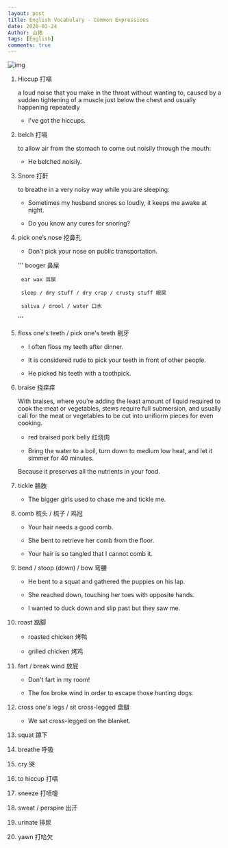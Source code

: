 ```yaml
---
layout: post
title: English Vocabulary - Common Expressions
date: 2020-02-24
Author: 山猪
tags: [English]
comments: true
---
```

![img](https://scx1.b-cdn.net/csz/news/800/2017/studyreadsbe.jpg)

<!-- more -->

1. Hiccup 打嗝

    a loud noise that you make in the throat without wanting to, caused by a sudden tightening of a muscle just below the chest and usually happening repeatedly

    - I've got the hiccups.

2. belch 打嗝

    to allow air from the stomach to come out noisily through the mouth:

    - He belched noisily.

3. Snore 打鼾

    to breathe in a very noisy way while you are sleeping:

    - Sometimes my husband snores so loudly, it keeps me awake at night.

    - Do you know any cures for snoring?

4. pick one’s nose 挖鼻孔

    - Don’t pick your nose on public transportation.

    '''
        booger 鼻屎

        ear wax 耳屎

        sleep / dry stuff / dry crap / crusty stuff 眼屎

        saliva / drool / water 口水
    '''

5. floss one's teeth / pick one's teeth 剔牙

    - I often floss my teeth after dinner.

    - It is considered rude to pick your teeth in front of other people.

    - He picked his teeth with a toothpick.

6. braise 挠痒痒

    With braises, where you're adding the least amount of liquid required to cook the meat or vegetables, stews require full submersion, and usually call for the meat or vegetables to be cut into unifiorm pieces for even cooking.

    - red braised pork belly 红烧肉

    - Bring the water to a boil, turn down to medium low heat, and let it simmer for 40 minutes.

    Because it preserves all the nutrients in your food.

7. tickle 胳肢

    - The bigger girls used to chase me and tickle me.

8. comb 梳头 / 梳子 / 鸡冠

    - Your hair needs a good comb.

    - She bent to retrieve her comb from the floor.

    - Your hair is so tangled that I cannot comb it.

9. bend / stoop (down) / bow 弯腰

    - He bent to a squat and gathered the puppies on his lap.

    - She reached down, touching her toes with opposite hands.

    - I wanted to duck down and slip past but they saw me.

10. roast 踮脚

    - roasted chicken 烤鸭

    - grilled chicken 烤鸡

11. fart / break wind 放屁

    - Don't fart in my room!

    - The fox broke wind in order to escape those hunting dogs.

12. cross one's legs / sit cross-legged 盘腿

    - We sat cross-legged on the blanket.

13. squat 蹲下

14. breathe	呼吸

15. cry	哭

16. to hiccup	打嗝

17. sneeze	打喷嚏

18. sweat / perspire    出汗

19. urinate 排尿

20. yawn    打哈欠








